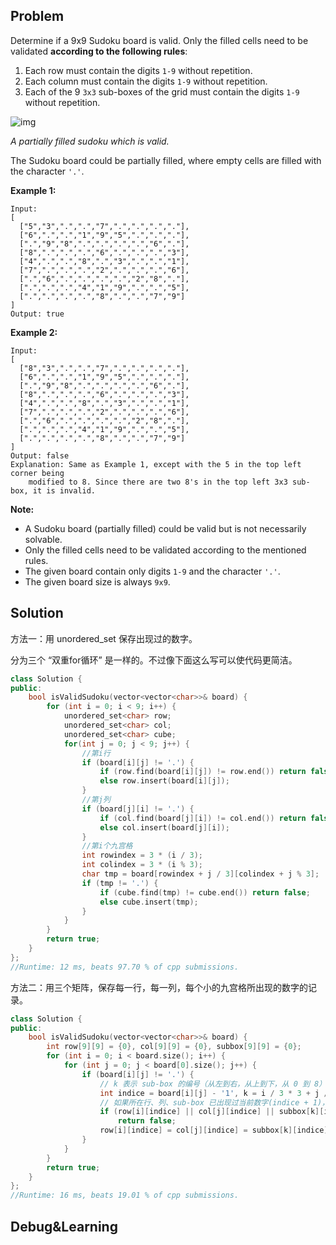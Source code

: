 ## Problem

Determine if a 9x9 Sudoku board is valid. Only the filled cells need to be validated **according to the following rules**:

1. Each row must contain the digits `1-9` without repetition.
2. Each column must contain the digits `1-9` without repetition.
3. Each of the 9 `3x3` sub-boxes of the grid must contain the digits `1-9` without repetition.

![img](https://upload.wikimedia.org/wikipedia/commons/thumb/f/ff/Sudoku-by-L2G-20050714.svg/250px-Sudoku-by-L2G-20050714.svg.png)

*A partially filled sudoku which is valid.* 

The Sudoku board could be partially filled, where empty cells are filled with the character `'.'`.

**Example 1:**

```
Input:
[
  ["5","3",".",".","7",".",".",".","."],
  ["6",".",".","1","9","5",".",".","."],
  [".","9","8",".",".",".",".","6","."],
  ["8",".",".",".","6",".",".",".","3"],
  ["4",".",".","8",".","3",".",".","1"],
  ["7",".",".",".","2",".",".",".","6"],
  [".","6",".",".",".",".","2","8","."],
  [".",".",".","4","1","9",".",".","5"],
  [".",".",".",".","8",".",".","7","9"]
]
Output: true
```

**Example 2:**

```
Input:
[
  ["8","3",".",".","7",".",".",".","."],
  ["6",".",".","1","9","5",".",".","."],
  [".","9","8",".",".",".",".","6","."],
  ["8",".",".",".","6",".",".",".","3"],
  ["4",".",".","8",".","3",".",".","1"],
  ["7",".",".",".","2",".",".",".","6"],
  [".","6",".",".",".",".","2","8","."],
  [".",".",".","4","1","9",".",".","5"],
  [".",".",".",".","8",".",".","7","9"]
]
Output: false
Explanation: Same as Example 1, except with the 5 in the top left corner being 
    modified to 8. Since there are two 8's in the top left 3x3 sub-box, it is invalid.
```

**Note:**

- A Sudoku board (partially filled) could be valid but is not necessarily solvable.
- Only the filled cells need to be validated according to the mentioned rules.
- The given board contain only digits `1-9` and the character `'.'`.
- The given board size is always `9x9`.



## Solution

方法一：用 unordered_set 保存出现过的数字。

分为三个 “双重for循环” 是一样的。不过像下面这么写可以使代码更简洁。

```cpp
class Solution {
public:
    bool isValidSudoku(vector<vector<char>>& board) {
        for (int i = 0; i < 9; i++) {
            unordered_set<char> row;
            unordered_set<char> col;
            unordered_set<char> cube;
            for(int j = 0; j < 9; j++) {
                //第i行
                if (board[i][j] != '.') {
                    if (row.find(board[i][j]) != row.end()) return false;
                    else row.insert(board[i][j]);
                }
                //第j列
                if (board[j][i] != '.') {
                    if (col.find(board[j][i]) != col.end()) return false;
                    else col.insert(board[j][i]);
                }
                //第i个九宫格
                int rowindex = 3 * (i / 3);
                int colindex = 3 * (i % 3);
                char tmp = board[rowindex + j / 3][colindex + j % 3];
                if (tmp != '.') {
                    if (cube.find(tmp) != cube.end()) return false;
                    else cube.insert(tmp);
                }
            }
        }
        return true;
    }
};
//Runtime: 12 ms, beats 97.70 % of cpp submissions.
```



方法二：用三个矩阵，保存每一行，每一列，每个小的九宫格所出现的数字的记录。

```cpp
class Solution {
public:
    bool isValidSudoku(vector<vector<char>>& board) {
        int row[9][9] = {0}, col[9][9] = {0}, subbox[9][9] = {0};
        for (int i = 0; i < board.size(); i++) {
            for (int j = 0; j < board[0].size(); j++) {
                if (board[i][j] != '.') {
                    // k 表示 sub-box 的编号（从左到右，从上到下，从 0 到 8）
                    int indice = board[i][j] - '1', k = i / 3 * 3 + j / 3;
                    // 如果所在行、列、sub-box 已出现过当前数字(indice + 1)，则返回“无效”
                    if (row[i][indice] || col[j][indice] || subbox[k][indice])
                        return false;
                    row[i][indice] = col[j][indice] = subbox[k][indice] = 1;
                }
            }
        }
        return true;
    }
};
//Runtime: 16 ms, beats 19.01 % of cpp submissions.
```



## Debug&Learning

